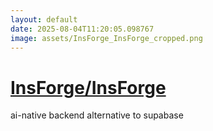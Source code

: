 ```yaml
---
layout: default
date: 2025-08-04T11:20:05.098767
image: assets/InsForge_InsForge_cropped.png
---
```


# [InsForge/InsForge](https://github.com/InsForge/InsForge)

ai-native backend alternative to supabase
